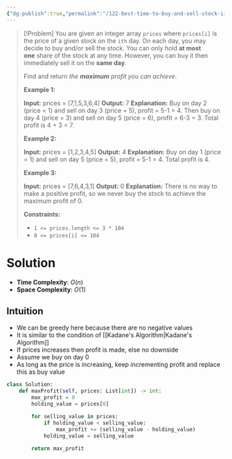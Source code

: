 ```yaml
---
{"dg-publish":true,"permalink":"/122-best-time-to-buy-and-sell-stock-ii/","tags":["array","greedy","dp"]}
---
```


>[!Problem]
>You are given an integer array `prices` where `prices[i]` is the price of a given stock on the `ith` day.
> On each day, you may decide to buy and/or sell the stock. You can only hold **at most one** share of the stock at any time. However, you can buy it then immediately sell it on the **same day**.
> 
> Find and return _the **maximum** profit you can achieve_.
> 
> **Example 1:**
> 
> **Input:** prices = [7,1,5,3,6,4]
> **Output:** 7
> **Explanation:** Buy on day 2 (price = 1) and sell on day 3 (price = 5), profit = 5-1 = 4.
> Then buy on day 4 (price = 3) and sell on day 5 (price = 6), profit = 6-3 = 3.
> Total profit is 4 + 3 = 7.
> 
> **Example 2:**
> 
> **Input:** prices = [1,2,3,4,5]
> **Output:** 4
> **Explanation:** Buy on day 1 (price = 1) and sell on day 5 (price = 5), profit = 5-1 = 4.
> Total profit is 4.
> 
> **Example 3:**
> 
> **Input:** prices = [7,6,4,3,1]
> **Output:** 0
> **Explanation:** There is no way to make a positive profit, so we never buy the stock to achieve the maximum profit of 0.
> 
> **Constraints:**
> 
> - `1 <= prices.length <= 3 * 104`
> - `0 <= prices[i] <= 104`

# Solution
- **Time Complexity**: $O(n)$
- **Space Complexity**: $O(1)$
## Intuition
- We can be greedy here because there are no negative values
- It is similar to the condition of [[Kadane's Algorithm\|Kadane's Algorithm]]
- If prices increases then profit is made, else no downside
- Assume we buy on day 0
- As long as the price is increasing, keep incrementing profit and replace this as buy value
```python
class Solution:
    def maxProfit(self, prices: List[int]) -> int:
        max_profit = 0
        holding_value = prices[0]

        for selling_value in prices:
            if holding_value < selling_value:
                max_profit += (selling_value - holding_value)
            holding_value = selling_value
        
        return max_profit
```